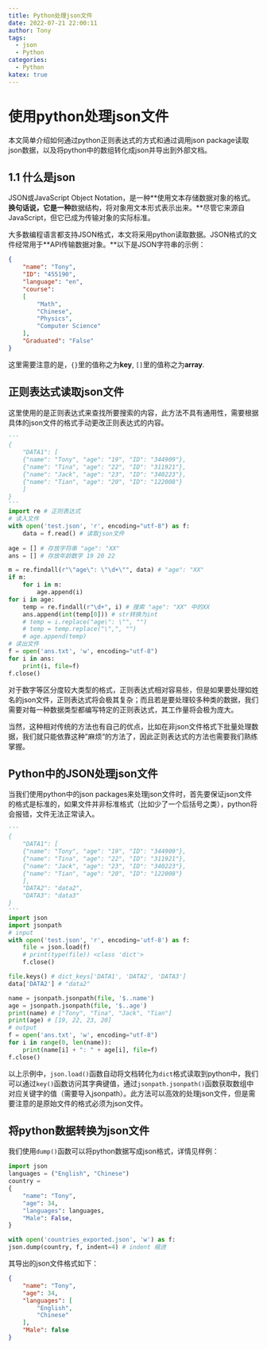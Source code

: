 ```yaml
---
title: Python处理json文件
date: 2022-07-21 22:00:11
author: Tony
tags: 
  - json
  - Python
categories: 
  - Python
katex: true
---
```




# 使用python处理json文件

本文简单介绍如何通过python正则表达式的方式和通过调用json package读取json数据，以及将python中的数组转化成json并导出到外部文档。

## 1.1 什么是json

JSON或JavaScript Object Notation，是一种**使用文本存储数据对象的格式。**换句话说，它是一种**数据结构，将对象用文本形式表示出来。**尽管它来源自JavaScript，但它已成为传输对象的实际标准。

大多数编程语言都支持JSON格式，本文将采用python读取数据。JSON格式的文件经常用于**API传输数据对象。**以下是JSON字符串的示例：

```json
{
	"name": "Tony",
	"ID": "455190",
	"language": "en",
	"course":
	[
		"Math",
		"Chinese",
		"Physics",
		"Computer Science"
	],
	"Graduated": "False"
}
```

这里需要注意的是，`{}`里的值称之为**key**, `[]`里的值称之为**array**.

## 正则表达式读取json文件

这里使用的是正则表达式来查找所要搜索的内容，此方法不具有通用性，需要根据具体的json文件的格式手动更改正则表达式的内容。

```python
'''
{
	"DATA1": [
	{"name": "Tony", "age": "19", "ID": "344909"},
	{"name": "Tina", "age": "22", "ID": "311921"},
	{"name": "Jack", "age": "23", "ID": "340223"},
	{"name": "Tian", "age": "20", "ID": "122008"}
	]
}
'''
import re # 正则表达式
# 读入文件
with open('test.json', 'r', encoding="utf-8") as f:
    data = f.read() # 读取json文件
    
age = [] # 存放字符串 "age": "XX"
ans = [] # 存放年龄数字 19 20 22

m = re.findall(r"\"age\": \"\d+\"", data) # "age": "XX"
if m:
    for i in m:
        age.append(i)
for i in age:
    temp = re.findall(r"\d+", i) # 搜索 "age": "XX" 中的XX
    ans.append(int(temp[0])) # str转换为int
    # temp = i.replace("age\": \"", "")
    # temp = temp.replace("\",", "")
    # age.append(temp)
# 读出文件
f = open('ans.txt', 'w', encoding="utf-8")
for i in ans:
    print(i, file=f)
f.close()
```

对于数字等区分度较大类型的格式，正则表达式相对容易些，但是如果要处理如姓名的json文件，正则表达式将会极其复杂；而且若是要处理较多种类的数据，我们需要对每一种数据类型都编写特定的正则表达式，其工作量将会极为庞大。

当然，这种相对传统的方法也有自己的优点，比如在非json文件格式下批量处理数据，我们就只能依靠这种”麻烦“的方法了，因此正则表达式的方法也需要我们熟练掌握。

## Python中的JSON处理json文件

当我们使用python中的json packages来处理json文件时，首先要保证json文件的格式是标准的，如果文件并非标准格式（比如少了一个后括号之类），python将会报错，文件无法正常读入。

```python
'''
{
	"DATA1": [
	{"name": "Tony", "age": "19", "ID": "344909"},
	{"name": "Tina", "age": "22", "ID": "311921"},
	{"name": "Jack", "age": "23", "ID": "340223"},
	{"name": "Tian", "age": "20", "ID": "122008"}
	],
	"DATA2": "data2",
	"DATA3": "data3"
}
'''
import json
import jsonpath
# input
with open('test.json', 'r', encoding='utf-8') as f:
    file = json.load(f)
    # print(type(file)) <class 'dict'>
    f.close()

file.keys() # dict_keys['DATA1', 'DATA2', 'DATA3']
data['DATA2'] # "data2"

name = jsonpath.jsonpath(file, '$..name')
age = jsonpath.jsonpath(file, '$..age')
print(name) # ["Tony", "Tina", "Jack", "Tian"]
print(age) # [19, 22, 23, 20]
# output
f = open('ans.txt', 'w', encoding="utf-8")
for i in range(0, len(name)):
    print(name[i] + ": " + age[i], file=f)
f.close()
```

以上示例中，`json.load()`函数自动将文档转化为`dict`格式读取到python中，我们可以通过`key()`函数访问其字典键值，通过`jsonpath.jsonpath()`函数获取数组中对应关键字的值（需要导入jsonpath）。此方法可以高效的处理json文件，但是需要注意的是原始文件的格式必须为json文件。

## 将python数据转换为json文件

我们使用`dump()`函数可以将python数据写成json格式，详情见样例：

```python
import json
languages = ("English", "Chinese")
country = 
{
    "name": "Tony",
    "age": 34,
    "languages": languages,
    "Male": False,
}

with open('countries_exported.json', 'w') as f:
json.dump(country, f, indent=4) # indent 缩进
```

其导出的json文件格式如下：

```json
{
    "name": "Tony",
    "age": 34,
    "languages": [
        "English",
        "Chinese"
    ],
    "Male": false
}
```

